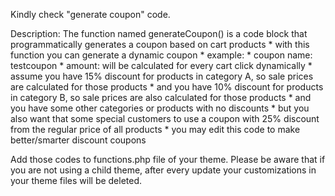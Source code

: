 Kindly check "generate coupon" code.

Description:
     The function named generateCoupon() is a code block that programmatically generates a coupon based on cart products 
     * with this function you can generate a dynamic coupon
     * example: 
     * coupon name: testcoupon
     * amount: will be calculated for every cart click dynamically
     * assume you have 15% discount for products in category A, so sale prices are calculated for those products
     * and you have 10% discount for products in category B, so sale prices are also calculated for those products 
     * and you have some other categories or products with no discounts
     * but you also want that some special customers to use a coupon with 25% discount from the regular price of all products
     * you may edit this code to make better/smarter discount coupons
     
Add those codes to functions.php file of your theme. Please be aware that if you are not using a child theme, after every update your customizations in your theme files will be deleted.

